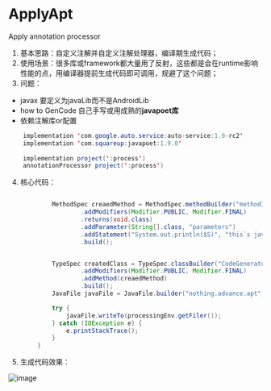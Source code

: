 # ApplyApt
Apply annotation processor 




1. 基本思路：自定义注解并自定义注解处理器，编译期生成代码；
2. 使用场景：很多库或framework都大量用了反射，这些都是会在runtime影响性能的点，用编译器提前生成代码即可调用，规避了这个问题；
3. 问题：

* javax
    要定义为javaLib而不是AndroidLib
* how to GenCode
    自己手写或用成熟的**javapoet库**
* 依赖注解库or配置
```java
    implementation 'com.google.auto.service:auto-service:1.0-rc2'
    implementation 'com.squareup:javapoet:1.9.0'
    
    implementation project(':process')
    annotationProcessor project(':process')
```
4. 核心代码：

```java

            MethodSpec creaedMethod = MethodSpec.methodBuilder("method1")
                    .addModifiers(Modifier.PUBLIC, Modifier.FINAL)
                    .returns(void.class)
                    .addParameter(String[].class, "parameters")
                    .addStatement("System.out.println($S)", "this`s java source is created by dynamic")
                    .build();


            TypeSpec createdClass = TypeSpec.classBuilder("CodeGeneratorTemp")
                    .addModifiers(Modifier.PUBLIC, Modifier.FINAL)
                    .addMethod(creaedMethod)
                    .build();
            JavaFile javaFile = JavaFile.builder("nothing.advance.apt", createdClass).build();

            try {
                javaFile.writeTo(processingEnv.getFiler());
            } catch (IOException e) {
                e.printStackTrace();
            }
        }


```

5. 生成代码效果：

![image](http://bmob-cdn-20286.b0.upaiyun.com/2018/12/21/e42c751640c3e43880231d091e1761b7.png)


